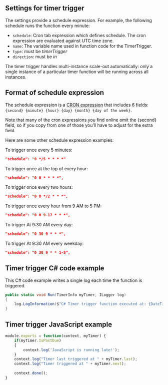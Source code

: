 ## Settings for timer trigger

The settings provide a schedule expression. For example, the following schedule runs the function every minute:

 - `schedule`: Cron tab expression which defines schedule. The cron expression are evaluated against UTC time zone.
 - `name`: The variable name used in function code for the TimerTrigger. 
 - `type`: must be *timerTrigger*
 - `direction`: must be *in*

The timer trigger handles multi-instance scale-out automatically: only a single instance of a particular timer function will be running across all instances.

## Format of schedule expression

The schedule expression is a [CRON expression](http://en.wikipedia.org/wiki/Cron#CRON_expression) that includes 6 fields:  `{second} {minute} {hour} {day} {month} {day of the week}`. 

Note that many of the cron expressions you find online omit the {second} field, so if you copy from one of those you'll have to adjust for the extra field. 

Here are some other schedule expression examples:

To trigger once every 5 minutes:

```json
"schedule": "0 */5 * * * *"
```

To trigger once at the top of every hour:

```json
"schedule": "0 0 * * * *",
```

To trigger once every two hours:

```json
"schedule": "0 0 */2 * * *",
```

To trigger once every hour from 9 AM to 5 PM:

```json
"schedule": "0 0 9-17 * * *",
```

To trigger At 9:30 AM every day:

```json
"schedule": "0 30 9 * * *",
```

To trigger At 9:30 AM every weekday:

```json
"schedule": "0 30 9 * * 1-5",
```

## Timer trigger C# code example

This C# code example writes a single log each time the function is triggered.

```csharp
public static void Run(TimerInfo myTimer, ILogger log)
{
    log.LogInformation($"C# Timer trigger function executed at: {DateTime.Now}");    
}
```

## Timer trigger JavaScript example

```JavaScript
module.exports = function(context, myTimer) {
    if(myTimer.IsPastDue)
    {
        context.log('JavaScript is running late!');
    }
    context.log("Timer last triggered at " + myTimer.last);
    context.log("Timer triggered at " + myTimer.next);
    
    context.done();
}
```